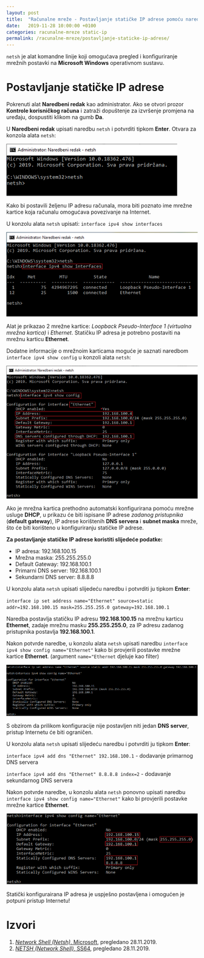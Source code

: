 ```yaml
---
layout: post
title:  "Računalne mreže - Postavljanje statičke IP adrese pomoću naredbenog retka"
date:   2019-11-28 10:00:00 +0100
categories: racunalne-mreze static-ip
permalink: /racunalne-mreze/postavljanje-staticke-ip-adrese/
---
```


`netsh` je alat komandne linije koji omogućava pregled i konfiguriranje mrežnih postavki na **Microsoft Windows** operativnom sustavu.

# Postavljanje statičke IP adrese

Pokrenuti alat **Naredbeni redak** kao administrator. Ako se otvori prozor **Kontrole korisničkog računa** i zatraži dopuštenje za izvršenje promjena na uređaju, dospustiti klikom na gumb **Da**.

U **Naredbeni redak** upisati naredbu `netsh` i potvrditi tipkom **Enter**. Otvara za konzola alata `netsh`:

![netsh konzola](/assets/rm/static-ip/image001.png)

Kako bi postavili željenu IP adresu računala, mora biti poznato ime mrežne kartice koja računalu omogućava povezivanje na Internet.

U konzolu alata `netsh` upisati: `interface ipv4 show interfaces`

![netsh konzola](/assets/rm/static-ip/image002.png)

Alat je prikazao 2 mrežne kartice: *Loopback Pseudo-Interface 1 (virtualna mrežna kartica)* i *Ethernet*. 
Statičku IP adresa je potrebno postaviti na mrežnu karticu **Ethernet**.

Dodatne informacije o mrežnoim karticama moguće je saznati naredbom `interface ipv4 show config` u konzoli alata `netsh`:

![netsh konzola](/assets/rm/static-ip/image003.png)

Ako je mrežna kartica prethodno automatski konfigurirana pomoću mrežne usluge **DHCP**, u prikazu će biti ispisane IP adrese *zadanog pristupnika* (**default gateway**), IP adrese korištenih **DNS servera** i **subnet maska** mreže, što će biti korišteno u konfiguriranju statičke IP adrese.

**Za postavljanje statičke IP adrese koristiti slijedeće podatke:**

- IP adresa: 192.168.100.15
- Mrežna maska: 255.255.255.0
- Default Gateway: 192.168.100.1
- Primarni DNS server: 192.168.100.1
- Sekundarni DNS server: 8.8.8.8

U konzolu alata `netsh` upisati slijedeću naredbu i potvrditi ju tipkom **Enter**: 

`interface ip set address name="Ethernet" source=static addr=192.168.100.15 mask=255.255.255.0 gateway=192.168.100.1`

Naredba postavlja statičku IP adresu **192.168.100.15** na mrežnu karticu **Ethernet**, zadaje mrežnu masku **255.255.255.0**, za IP adresu zadanog pristupnika postavlja **192.168.100.1**.

Nakon potvrde naredbe, u konzolu alata `netsh` upisati naredbu `interface ipv4 show config name="Ethernet"` kako bi provjerili postavke mrežne kartice **Ethernet**. (argument `name="Ethernet` djeluje kao filter)

![netsh konzola](/assets/rm/static-ip/image004.png)

S obzirom da prilikom konfiguracije nije postavljen niti jedan **DNS server**, pristup Internetu će biti ograničen.

U konzolu alata `netsh` upisati slijedeću naredbu i potvrditi ju tipkom **Enter**: 

`interface ipv4 add dns "Ethernet" 192.168.100.1` - dodavanje primarnog DNS servera

`interface ipv4 add dns "Ethernet" 8.8.8.8 index=2` - dodavanje sekundarnog DNS servera

Nakon potvrde naredbe, u konzolu alata `netsh` ponovno upisati naredbu `interface ipv4 show config name="Ethernet"` kako bi provjerili postavke mrežne kartice **Ethernet**.

![netsh konzola](/assets/rm/static-ip/image005.png)

Statički konfigurairana IP adresa je uspješno postavljena i omogućen je potpuni pristup Internetu!

# Izvori

<ol>
    <li><a href="https://docs.microsoft.com/en-us/windows-server/networking/technologies/netsh/netsh"><cite>Network Shell (Netsh)</cite>, Microsoft</a>, pregledano 28.11.2019.</li>
    <li><a href="https://ss64.com/nt/netsh.html"><cite>NETSH (Network Shell)</cite>, SS64</a>, pregledano 28.11.2019.</li>
<ol>